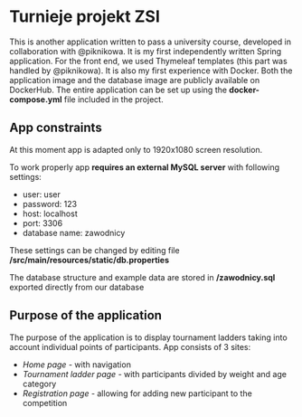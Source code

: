 # Turnieje projekt ZSI
This is another application written to pass a university course, developed in collaboration with @piknikowa.
It is my first independently written Spring application. For the front end, we used Thymeleaf templates (this part was handled by @piknikowa).
It is also my first experience with Docker. Both the application image and the database image are publicly available on DockerHub. The entire application can be set up using the **docker-compose.yml** file included in the project.

## App constraints
At this moment app is adapted only to 1920x1080 screen resolution.

To work properly app **requires an external MySQL server** with following settings:
- user: user
- password: 123
- host: localhost
- port: 3306
- database name: zawodnicy

These settings can be changed by editing file **/src/main/resources/static/db.properties**

The database structure and example data are stored in **/zawodnicy.sql** exported directly from our database

## Purpose of the application
The purpose of the application is to display tournament ladders taking into account individual points of participants.
App consists of 3 sites:
- *Home page* - with navigation
- *Tournament ladder page* - with participants divided by weight and age category
- *Registration page* - allowing for adding new participant to the competition
